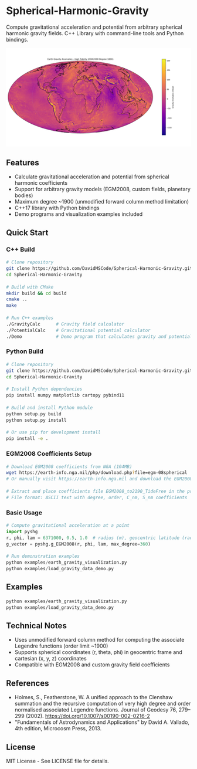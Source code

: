 # Spherical-Harmonic-Gravity

Compute gravitational acceleration and potential from arbitrary spherical harmonic gravity fields.
C++ Library with command-line tools and Python bindings.

![Earth Gravity Anomalies](https://github.com/DavidMSCode/Spherical-Harmonic-Gravity/blob/main/examples/Anomalies1800.png)

## Features

- Calculate gravitational acceleration and potential from spherical harmonic coefficients
- Support for arbitrary gravity models (EGM2008, custom fields, planetary bodies)
- Maximum degree ~1900 (unmodified forward column method limitation)
- C++17 library with Python bindings
- Demo programs and visualization examples included

## Quick Start

### C++ Build
```bash
# Clone repository
git clone https://github.com/DavidMSCode/Spherical-Harmonic-Gravity.git
cd Spherical-Harmonic-Gravity

# Build with CMake
mkdir build && cd build
cmake ..
make

# Run C++ examples
./GravityCalc      # Gravity field calculator
./PotentialCalc    # Gravitational potential calculator
./Demo             # Demo program that calculates gravity and potential at sample locations
```

### Python Build
```bash
# Clone repository
git clone https://github.com/DavidMSCode/Spherical-Harmonic-Gravity.git
cd Spherical-Harmonic-Gravity

# Install Python dependencies
pip install numpy matplotlib cartopy pybind11

# Build and install Python module
python setup.py build
python setup.py install

# Or use pip for development install
pip install -e .
```

### EGM2008 Coefficients Setup
```bash
# Download EGM2008 coefficients from NGA (104MB)
wget https://earth-info.nga.mil/php/download.php?file=egm-08spherical
# Or manually visit https://earth-info.nga.mil and download the EGM2008 spherical harmonics file.

# Extract and place coefficients file EGM2008_to2190_TideFree in the project directory you plan to run from.
# File format: ASCII text with degree, order, C_nm, S_nm coefficients
```

### Basic Usage
```python
# Compute gravitational acceleration at a point
import pyshg
r, phi, lam = 6371000, 0.5, 1.0  # radius (m), geocentric latitude (rad), longitude (rad)
g_vector = pyshg.g_EGM2008(r, phi, lam, max_degree=360)

# Run demonstration examples
python examples/earth_gravity_visualization.py
python examples/load_gravity_data_demo.py
```

## Examples

```bash
python examples/earth_gravity_visualization.py
python examples/load_gravity_data_demo.py
```

## Technical Notes

- Uses unmodified forward column method for computing the associate Legendre functions (order limit ~1900)
- Supports spherical coordinates (r, theta, phi) in geocentric frame and cartesian (x, y, z) coordinates
- Compatible with EGM2008 and custom gravity field coefficients

## References

- Holmes, S., Featherstone, W. A unified approach to the Clenshaw summation and the recursive computation of very high degree and order normalised associated Legendre functions. Journal of Geodesy 76, 279–299 (2002). https://doi.org/10.1007/s00190-002-0216-2
- "Fundamentals of Astrodynamics and Applications" by David A. Vallado, 4th edition, Microcosm Press, 2013. 

## License

MIT License - See LICENSE file for details.
